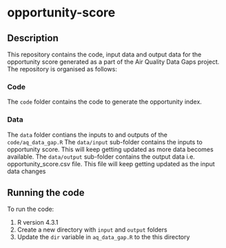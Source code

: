 # opportunity-score
## Description
This repository contains the code, input data and output data for the 
opportunity score generated as a part of the Air Quality Data Gaps project.
The repository is organised as follows:
### Code
The `code` folder contains the code to generate the opportunity index. 
### Data
The `data` folder contians the inputs to and outputs of the `code/aq_data_gap.R`
The `data/input` sub-folder contains the inputs to opportunity score. This 
will keep getting updated as more data becomes available. The `data/output`
sub-folder contains the output data i.e. opportunity_score.csv file. This
file will keep getting updated as the input data changes

## Running the code
To run the code:
1. R version 4.3.1
2. Create a new directory with `input` and `output` folders
3. Update the `dir` variable in `aq_data_gap.R` to the this directory 